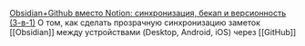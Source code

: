 [Obsidian+Github вместо Notion: синхронизация, бекап и версионность (3-в-1)](https://habr.com/ru/articles/843288/)
О том, как сделать прозрачную синхронизацию заметок [[Obsidian]] между устройствами (Desktop, Android, iOS) через [[GitHub]] 
